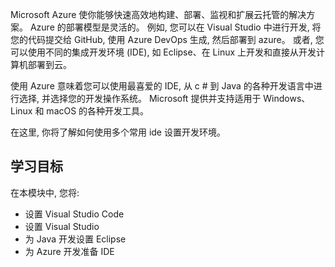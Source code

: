Microsoft Azure 使你能够快速高效地构建、部署、监视和扩展云托管的解决方案。 Azure 的部署模型是灵活的。 例如, 您可以在 Visual Studio 中进行开发, 将您的代码提交给 GitHub, 使用 Azure DevOps 生成, 然后部署到 azure。 或者, 您可以使用不同的集成开发环境 (IDE), 如 Eclipse、在 Linux 上开发和直接从开发计算机部署到云。

使用 Azure 意味着您可以使用最喜爱的 IDE, 从 c # 到 Java 的各种开发语言中进行选择, 并选择您的开发操作系统。 Microsoft 提供并支持适用于 Windows、Linux 和 macOS 的各种开发工具。

在这里, 你将了解如何使用多个常用 ide 设置开发环境。

## <a name="learning-objectives"></a>学习目标

在本模块中, 您将:

- 设置 Visual Studio Code
- 设置 Visual Studio
- 为 Java 开发设置 Eclipse
- 为 Azure 开发准备 IDE
